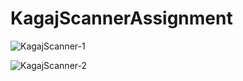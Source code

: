 # KagajScannerAssignment

![KagajScanner-1](https://user-images.githubusercontent.com/75353031/127781642-ae56d766-88b2-4760-a7da-376519f87876.png)


![KagajScanner-2](https://user-images.githubusercontent.com/75353031/127781667-221e66d9-1f07-4275-a3b2-f5f87dd4d156.png)

